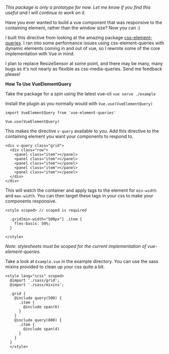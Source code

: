 _This package is only a prototype for now. Let me know if you find this useful and I will continue to work on it._

Have you ever wanted to build a vue component that was responsive to the containing element, rather than the window size? Now you can :)

I built this directive from looking at the amazing package [css-element-queries](https://github.com/marcj/css-element-queries). I ran into some performance issues using css-element-queries with dynamic elements coming in and out of vue, so I rewrote some of the core implementation with Vue in mind.

I plan to replace ResizeSensor at some point, and there may be many, many bugs as it's not nearly as flexible as css-media-queries. Send me feedback please!

**How To Use VueElementQuery**

Take the package for a spin using the latest vue-cli `vue serve ./example`

Install the plugin as you normally would with `Vue.use(VueElementQuery)`

```
import VueElementQuery from 'vue-element-queries'

Vue.use(VueElementQuery)
```

This makes the directive `v-query` available to you. Add this directive to the containing element you want your components to respond to.

```
<div v-query class="grid">
  <div class="row">
    <panel class="item"></panel>
    <panel class="item"></panel>
    <panel class="item"></panel>
    <panel class="item"></panel>
    <panel class="item"></panel>
  </div>
</div>
```

This will watch the container and apply tags to the element for `min-width` and `max-width`. You can then target these tags in your css to make your components responsive.

```
<style scoped> // scoped is required

  .grid[min-width="500px"] .item {
    flex-basis: 50%;
  }

</style>
```

_Note: stylesheets must be scoped for the current implementation of vue-element-queries._

Take a look at `Example.vue` in the example directory. You can use the sass mixins provided to clean up your css quite a bit.

```
<style lang="scss" scoped>
  @import './sass/grid';
  @import './sass/mixins';

  .grid {
    @include query(500) {
      .item {
        @include span(6)
      }
    }
    @include query(800) {
      .item {
        @include span(4)
      }
    }
  }
  </style>
```
